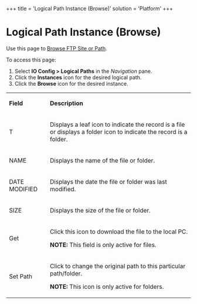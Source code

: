 +++
title = 'Logical Path Instance (Browse)'
solution = 'Platform'
+++

# Logical Path Instance (Browse)

<div class="use">

Use this page to [Browse FTP Site or
Path](../Use_Cases/Browse_FTP_Site_or_Path).

</div>

To access this page:

1.  Select **IO Config \> Logical Paths** in the *Navigation* pane.
2.  Click the **Instances** icon for the desired logical path.
3.  Click the **Browse** icon for the desired instance.

<table>
<tbody>
<tr class="odd">
<td><p><strong>Field</strong></p></td>
<td><p><strong>Description</strong></p></td>
</tr>
<tr class="even">
<td><p>T</p></td>
<td><p>Displays a leaf icon to indicate the record is a file or displays a folder icon to indicate the record is a folder.</p></td>
</tr>
<tr class="odd">
<td><p>NAME</p></td>
<td><p>Displays the name of the file or folder.</p></td>
</tr>
<tr class="even">
<td><p>DATE MODIFIED</p></td>
<td><p>Displays the date the file or folder was last modified.</p></td>
</tr>
<tr class="odd">
<td><p>SIZE</p></td>
<td><p>Displays the size of the file or folder.</p></td>
</tr>
<tr class="even">
<td><p>Get</p></td>
<td><p>Click this icon to download the file to the local PC.</p>
<p><strong>NOTE:</strong> This field is only active for files.</p></td>
</tr>
<tr class="odd">
<td><p>Set Path</p></td>
<td><p>Click to change the original path to this particular path/folder.</p>
<p><strong>NOTE:</strong> This icon is only active for folders.</p></td>
</tr>
</tbody>
</table>
